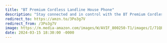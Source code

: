 ```yaml
---
title: "BT Premium Cordless Landline House Phone"
description: "Stay connected and in control with the BT Premium Cordless Landline House Phone. Featuring a 100% Nuisance Call Blocker, sync with your mobile, digital answer machine, and twin handset pack, this phone ensures uninterrupted communication and peace of mind. Say goodbye to unwanted interruptions and hello to seamless home connectivity. #affiliate #ad"
redirect_to: https://amzn.to/3Po3g7V
redirect_from: /3Po3g7V
image: https://m.media-amazon.com/images/W/AVIF_800250-T1/images/I/71QEMkPuExL._AC_SL1500_.jpg
date: 2024-03-15 18:30:00 -0000
---
```


